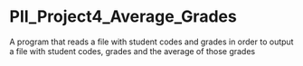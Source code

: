 # PII_Project4_Average_Grades
A program that reads a file with student codes and grades in order to output a file with student codes, grades and the average of those grades
